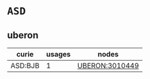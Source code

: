 # `ASD`

## uberon

| curie   |   usages | nodes                                                   |
|---------|----------|---------------------------------------------------------|
| ASD:BJB |        1 | [UBERON:3010449](https://bioregistry.io/UBERON:3010449) |

